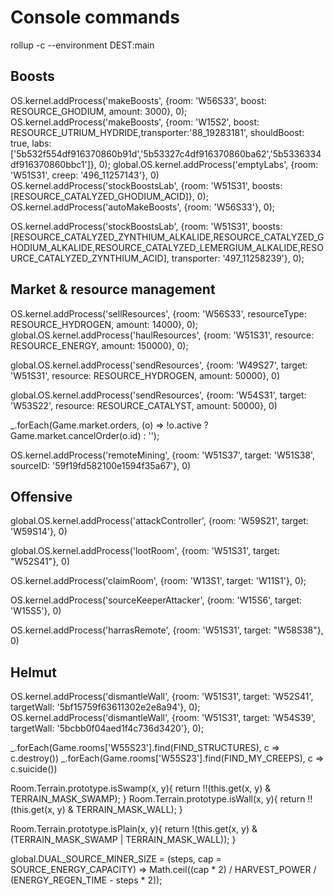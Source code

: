 # Console commands

rollup -c --environment DEST:main


## Boosts
OS.kernel.addProcess('makeBoosts', {room: 'W56S33', boost: RESOURCE_GHODIUM, amount: 3000}, 0);
OS.kernel.addProcess('makeBoosts', {room: 'W15S2', boost: RESOURCE_UTRIUM_HYDRIDE,transporter:'88_19283181', shouldBoost: true, labs:['5b532f554df916370860b91d','5b53327c4df916370860ba62','5b5336334df916370860bbc1']}, 0);
global.OS.kernel.addProcess('emptyLabs', {room: 'W51S31', creep: '496_11257143'}, 0)
OS.kernel.addProcess('stockBoostsLab', {room: 'W51S31', boosts: [RESOURCE_CATALYZED_GHODIUM_ACID]}, 0);
OS.kernel.addProcess('autoMakeBoosts', {room: 'W56S33'}, 0);

OS.kernel.addProcess('stockBoostsLab', {room: 'W51S31', boosts: [RESOURCE_CATALYZED_ZYNTHIUM_ALKALIDE,RESOURCE_CATALYZED_GHODIUM_ALKALIDE,RESOURCE_CATALYZED_LEMERGIUM_ALKALIDE,RESOURCE_CATALYZED_ZYNTHIUM_ACID], transporter: '497_11258239'}, 0);

## Market & resource management
OS.kernel.addProcess('sellResources', {room: 'W56S33', resourceType: RESOURCE_HYDROGEN, amount: 14000}, 0);
global.OS.kernel.addProcess('haulResources', {room: 'W51S31', resource: RESOURCE_ENERGY, amount: 150000}, 0);

global.OS.kernel.addProcess('sendResources', {room: 'W49S27', target: 'W51S31', resource: RESOURCE_HYDROGEN, amount: 50000}, 0)


global.OS.kernel.addProcess('sendResources', {room: 'W54S31', target: 'W53S22', resource: RESOURCE_CATALYST, amount: 50000}, 0)



_.forEach(Game.market.orders, (o) => !o.active ? Game.market.cancelOrder(o.id) : '');


OS.kernel.addProcess('remoteMining', {room: 'W51S37', target: 'W51S38', sourceID: '59f19fd582100e1594f35a67'}, 0)

## Offensive
global.OS.kernel.addProcess('attackController', {room: 'W59S21', target: 'W59S14'}, 0)


global.OS.kernel.addProcess('lootRoom', {room: 'W51S31', target: "W52S41"}, 0)

OS.kernel.addProcess('claimRoom', {room: 'W13S1', target: 'W11S1'}, 0);


OS.kernel.addProcess('sourceKeeperAttacker', {room: 'W15S6', target: 'W15S5'}, 0)


OS.kernel.addProcess('harrasRemote', {room: 'W51S31', target: "W58S38"}, 0)



## Helmut
OS.kernel.addProcess('dismantleWall', {room: 'W51S31', target: 'W52S41', targetWall: '5bf15759f63611302e2e8a94'}, 0);
OS.kernel.addProcess('dismantleWall', {room: 'W51S31', target: 'W54S39', targetWall: '5bcbb0f04aed1f4c736d3420'}, 0);

_.forEach(Game.rooms['W55S23'].find(FIND_STRUCTURES), c => c.destroy())
_.forEach(Game.rooms['W55S23'].find(FIND_MY_CREEPS), c => c.suicide())

Room.Terrain.prototype.isSwamp(x, y){
	return !!(this.get(x, y) & TERRAIN_MASK_SWAMP);
}
Room.Terrain.prototype.isWall(x, y){
	return !!(this.get(x, y) & TERRAIN_MASK_WALL);
}

Room.Terrain.prototype.isPlain(x, y){
	return !(this.get(x, y) & (TERRAIN_MASK_SWAMP | TERRAIN_MASK_WALL));
}

global.DUAL_SOURCE_MINER_SIZE = (steps, cap = SOURCE_ENERGY_CAPACITY) => Math.ceil((cap * 2) / HARVEST_POWER / (ENERGY_REGEN_TIME - steps * 2));
